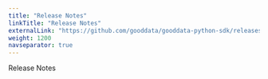 ```yaml
---
title: "Release Notes"
linkTitle: "Release Notes"
externalLink: "https://github.com/gooddata/gooddata-python-sdk/releases"
weight: 1200
navseparator: true
---
```


Release Notes